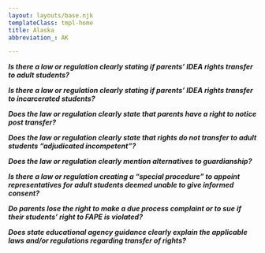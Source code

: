 ```yaml
---
layout: layouts/base.njk
templateClass: tmpl-home
title: Alaska
abbreviation_: AK

---
```

**_Is there a law or regulation clearly stating if parents’ IDEA rights transfer to adult students?_**

**_Is there a law or regulation clearly stating if parents’ IDEA rights transfer to incarcerated students?_**

**_Does the law or regulation clearly state that parents have a right to notice post transfer?_**

**_Does the law or regulation clearly state that rights do not transfer to adult students “adjudicated incompetent”?_**

**_Does the law or regulation clearly mention alternatives to guardianship?_**

**_Is there a law or regulation creating a “special procedure” to appoint representatives for adult students deemed unable to give informed consent?_**

**_Do parents lose the right to make a due process complaint or to sue if their students’ right to FAPE is violated?_**

**_Does state educational agency guidance clearly explain the applicable laws and/or regulations regarding transfer of rights?_**